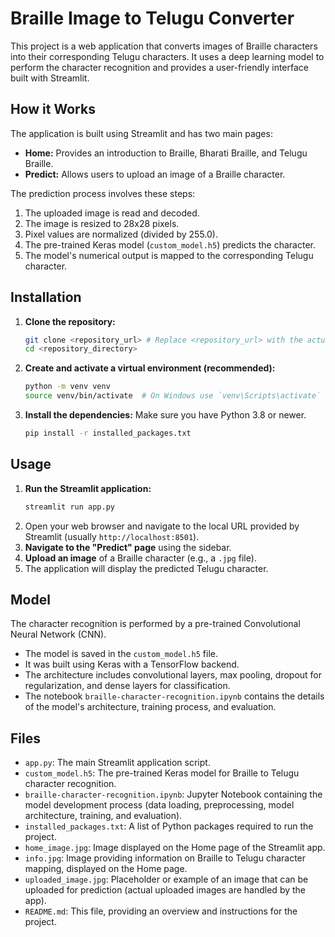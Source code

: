 # Braille Image to Telugu Converter

This project is a web application that converts images of Braille characters into their corresponding Telugu characters. It uses a deep learning model to perform the character recognition and provides a user-friendly interface built with Streamlit.

## How it Works

The application is built using Streamlit and has two main pages:
*   **Home:** Provides an introduction to Braille, Bharati Braille, and Telugu Braille.
*   **Predict:** Allows users to upload an image of a Braille character.

The prediction process involves these steps:
1.  The uploaded image is read and decoded.
2.  The image is resized to 28x28 pixels.
3.  Pixel values are normalized (divided by 255.0).
4.  The pre-trained Keras model (`custom_model.h5`) predicts the character.
5.  The model's numerical output is mapped to the corresponding Telugu character.

## Installation

1.  **Clone the repository:**
    ```bash
    git clone <repository_url> # Replace <repository_url> with the actual URL
    cd <repository_directory>
    ```
2.  **Create and activate a virtual environment (recommended):**
    ```bash
    python -m venv venv
    source venv/bin/activate  # On Windows use `venv\Scripts\activate`
    ```
3.  **Install the dependencies:**
    Make sure you have Python 3.8 or newer.
    ```bash
    pip install -r installed_packages.txt
    ```

## Usage

1.  **Run the Streamlit application:**
    ```bash
    streamlit run app.py
    ```
2.  Open your web browser and navigate to the local URL provided by Streamlit (usually `http://localhost:8501`).
3.  **Navigate to the "Predict" page** using the sidebar.
4.  **Upload an image** of a Braille character (e.g., a `.jpg` file).
5.  The application will display the predicted Telugu character.

## Model

The character recognition is performed by a pre-trained Convolutional Neural Network (CNN).
*   The model is saved in the `custom_model.h5` file.
*   It was built using Keras with a TensorFlow backend.
*   The architecture includes convolutional layers, max pooling, dropout for regularization, and dense layers for classification.
*   The notebook `braille-character-recognition.ipynb` contains the details of the model's architecture, training process, and evaluation.

## Files

*   `app.py`: The main Streamlit application script.
*   `custom_model.h5`: The pre-trained Keras model for Braille to Telugu character recognition.
*   `braille-character-recognition.ipynb`: Jupyter Notebook containing the model development process (data loading, preprocessing, model architecture, training, and evaluation).
*   `installed_packages.txt`: A list of Python packages required to run the project.
*   `home_image.jpg`: Image displayed on the Home page of the Streamlit app.
*   `info.jpg`: Image providing information on Braille to Telugu character mapping, displayed on the Home page.
*   `uploaded_image.jpg`: Placeholder or example of an image that can be uploaded for prediction (actual uploaded images are handled by the app).
*   `README.md`: This file, providing an overview and instructions for the project.
